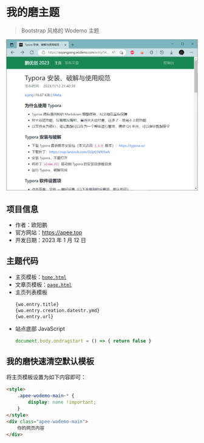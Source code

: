 # 我的磨主题

> Bootstrap 风格的 Wodemo 主题

![](./image.png)

## 项目信息

- 作者：欧阳鹏
- 官方网站：https://apee.top
- 开发日期：2023 年 1 月 12 日

## 主题代码

- 主页模板：[`home.html`](./home.html)
- 文章页模板：[`page.html`](./page.html)
- 主页列表模板
    ```
    {wo.entry.title}
    {wo.entry.creation.datestr.ymd}
    {wo.entry.url}
    ```
- 站点底部 JavaScript
    ```js
    document.body.ondragstart = () => { return false }
    ```

## 我的磨快速清空默认模板

将主页模板设置为如下内容即可：

```html
<style>
    .apee-wodemo-main~* {
        display: none !important;
    }
</style>
<div class="apee-wodemo-main">
    你的网页内容
</div>
```